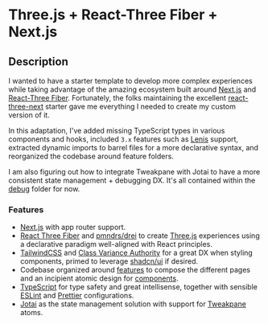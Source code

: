 <h1 style="align-content: center">Three.js + React-Three Fiber + Next.js</h1>

## Description

I wanted to have a starter template to develop more complex experiences while taking advantage of the amazing ecosystem built around [Next.js](https://nextjs.org) and [React-Three Fiber](https://github.com/pmndrs/react-three-fiber). Fortunately, the folks maintaining the excellent [react-three-next](https://github.com/pmndrs/react-three-next) starter gave me everything I needed to create my custom version of it.

In this adaptation, I've added missing TypeScript types in various components and hooks, included `3.x` features such as [Lenis](https://github.com/darkroomengineering/lenis/tree/main) support, extracted dynamic imports to barrel files for a more declarative syntax, and reorganized the codebase around feature folders.

I am also figuring out how to integrate Tweakpane with Jotai to have a more consistent state management + debugging DX. It's all contained within the [debug](./debug) folder for now.

### Features

- [Next.js](https://nextjs.org) with app router support.
- [React Three Fiber](https://github.com/pmndrs/react-three-fiber) and [pmndrs/drei](https://github.com/pmndrs/drei) to create [Three.js](https://threejs.org) experiences using a declarative paradigm well-aligned with React principles.
- [TailwindCSS](https://tailwindcss.com) and [Class Variance Authority](https://cva.style/docs) for a great DX when styling components, primed to leverage [shadcn/ui](https://ui.shadcn.com) if desired.
- Codebase organized around [features](./features) to compose the different pages and an incipient atomic design for [components](./components).
- [TypeScript](https://www.typescriptlang.org) for type safety and great intellisense, together with sensible [ESLint](https://eslint.org) and [Prettier](https://prettier.io) configurations.
- [Jotai](https://jotai.org) as the state management solution with support for [Tweakpane](https://tweakpane.github.io/docs) atoms.
